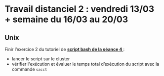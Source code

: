 # Travail distanciel 2 : vendredi 13/03 + semaine du 16/03 au 20/03


## Unix 
Finir l’exercice 2 du tutoriel de **[script bash de la séance 4 ](https://du-bii.github.io/module-1-Environnement-Unix/seance4/tutorial/scripts_ngs.html)**:  
* lancer le script sur le cluster
* vérifier l'exécution et évaluer le temps total d’exécution du script avec la commande `sacct`



